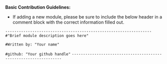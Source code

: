 **Basic Contribution Guidelines:**

- If adding a new module, please be sure to include the below header in a comment block with the correct information filled out.

`-----------------------------------------------------------------`
`#"Brief module description goes here"`

`#Written by: "Your name"`

`#github: "Your github handle"`
`-----------------------------------------------------------------`
